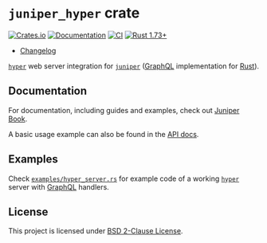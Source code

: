 `juniper_hyper` crate
=====================

[![Crates.io](https://img.shields.io/crates/v/juniper_hyper.svg?maxAge=2592000)](https://crates.io/crates/juniper_hyper)
[![Documentation](https://docs.rs/juniper_hyper/badge.svg)](https://docs.rs/juniper_hyper)
[![CI](https://github.com/graphql-rust/juniper/workflows/CI/badge.svg?branch=master "CI")](https://github.com/graphql-rust/juniper/actions?query=workflow%3ACI+branch%3Amaster)
[![Rust 1.73+](https://img.shields.io/badge/rustc-1.73+-lightgray.svg "Rust 1.73+")](https://blog.rust-lang.org/2023/10/05/Rust-1.73.0.html)

- [Changelog](https://github.com/graphql-rust/juniper/blob/juniper_hyper-v0.9.0/juniper_hyper/CHANGELOG.md)

[`hyper`] web server integration for [`juniper`] ([GraphQL] implementation for [Rust]).




## Documentation

For documentation, including guides and examples, check out [Juniper Book].

A basic usage example can also be found in the [API docs][`juniper_hyper`].




## Examples

Check [`examples/hyper_server.rs`][1] for example code of a working [`hyper`] server with [GraphQL] handlers.




## License

This project is licensed under [BSD 2-Clause License](https://github.com/graphql-rust/juniper/blob/juniper_hyper-v0.9.0/juniper_hyper/LICENSE).




[`hyper`]: https://docs.rs/hyper
[`juniper`]: https://docs.rs/juniper
[`juniper_hyper`]: https://docs.rs/juniper_hyper
[GraphQL]: http://graphql.org
[Juniper Book]: https://graphql-rust.github.io/juniper
[Rust]: https://www.rust-lang.org

[1]: https://github.com/graphql-rust/juniper/blob/juniper_hyper-v0.9.0/juniper_hyper/examples/hyper_server.rs
